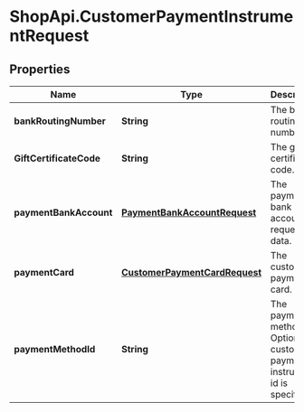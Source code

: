 # ShopApi.CustomerPaymentInstrumentRequest

## Properties
Name | Type | Description | Notes
------------ | ------------- | ------------- | -------------
**bankRoutingNumber** | **String** | The bank routing number. | [optional] 
**GiftCertificateCode** | **String** | The gift certificate code. | [optional] 
**paymentBankAccount** | [**PaymentBankAccountRequest**](PaymentBankAccountRequest.md) | The payment bank account request data. | [optional] 
**paymentCard** | [**CustomerPaymentCardRequest**](CustomerPaymentCardRequest.md) | The customer payment card. | [optional] 
**paymentMethodId** | **String** | The payment method id. Optional if a customer payment instrument id is specified. | [optional] 


